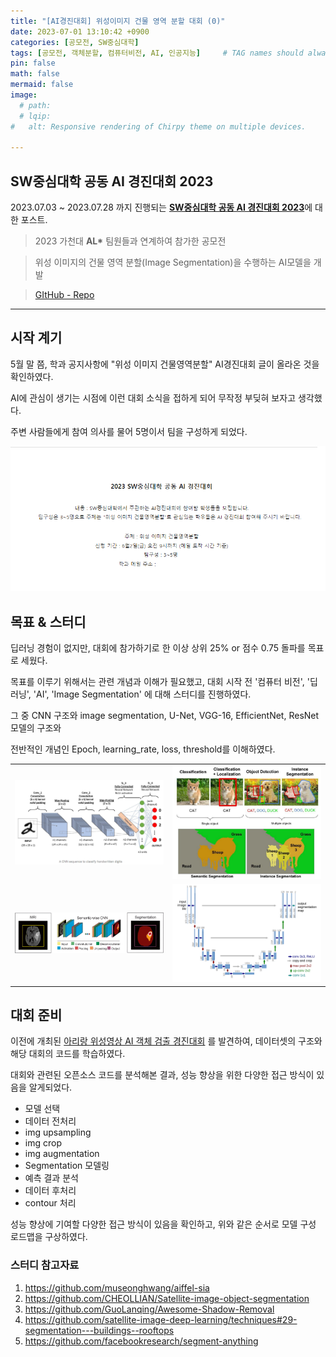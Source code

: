 ```yaml
---
title: "[AI경진대회] 위성이미지 건물 영역 분할 대회 (0)"
date: 2023-07-01 13:10:42 +0900
categories: [공모전, SW중심대학]
tags: [공모전, 객체분할, 컴퓨터비전, AI, 인공지능]     # TAG names should always be lowercase
pin: false
math: false
mermaid: false
image:
  # path: 
  # lqip: 
#   alt: Responsive rendering of Chirpy theme on multiple devices.

---
```


## SW중심대학 공동 AI 경진대회 2023

2023.07.03 ~ 2023.07.28 까지 진행되는 [**SW중심대학 공동 AI 경진대회 2023**](https://dacon.io/competitions/official/236092/overview/description)에 대한 포스트.
>2023 가천대 <b>AL*</b> 팀원들과 연계하여 참가한 공모전

>위성 이미지의 건물 영역 분할(Image Segmentation)을 수행하는 AI모델을 개발

>[GItHub - Repo](https://github.com/sts07142/DACON-Satellite-Image-Building-Area-Segmentation)

<hr>

## 시작 계기

5월 말 쯤, 학과 공지사항에 "위성 이미지 건물영역분할" AI경진대회 글이 올라온 것을 확인하였다.

AI에 관심이 생기는 시점에 이런 대회 소식을 접하게 되어 무작정 부딪혀 보자고 생각했다.

주변 사람들에게 참여 의사를 물어 5명이서 팀을 구성하게 되었다.

![AI경진대회 학과 공지사항](../assets/img/SW중심대학_AI경진대회/0_notice.png)

## 목표 & 스터디

딥러닝 경험이 없지만, 대회에 참가하기로 한 이상 상위 25% or 점수 0.75 돌파를 목표로 세웠다.

목표를 이루기 위해서는 관련 개념과 이해가 필요했고, 대회 시작 전 '컴퓨터 비전', '딥러닝', 'AI', 'Image Segmentation' 에 대해 스터디를 진행하였다.

그 중 CNN 구조와 image segmentation, U-Net, VGG-16, EfficientNet, ResNet 모델의 구조와 

전반적인 개념인 Epoch, learning_rate, loss, threshold를 이해하였다.

| | |
|:-:|:-:|
|![CNN 구조](../assets/img/SW중심대학_AI경진대회/0_CNN.png) | ![Segmentation 이해](../assets/img/SW중심대학_AI경진대회/0_Segmentation.png)| 
|![Segmentation Output](../assets/img/SW중심대학_AI경진대회/0_CNN_Segmentation.png)|![U-Net 구조](../assets/img/SW중심대학_AI경진대회/0_UNET.png)


## 대회 준비

이전에 개최된 [아리랑 위성영상 AI 객체 검출 경진대회](https://dacon.io/competitions/official/235644/overview/description) 를 발견하여, 데이터셋의 구조와 해당 대회의 코드를 학습하였다.

대회와 관련된 오픈소스 코드를 분석해본 결과, 성능 향상을 위한 다양한 접근 방식이 있음을 알게되었다.

- 모델 선택
- 데이터 전처리
- img upsampling
- img crop
- img augmentation
- Segmentation 모델링
- 예측 결과 분석
- 데이터 후처리
- contour 처리

성능 향상에 기여할 다양한 접근 방식이 있음을 확인하고, 위와 같은 순서로 모델 구성 로드맵을 구상하였다.

### 스터디 참고자료
1. https://github.com/museonghwang/aiffel-sia
2. https://github.com/CHEOLLIAN/Satellite-image-object-segmentation
3. https://github.com/GuoLanqing/Awesome-Shadow-Removal
4. https://github.com/satellite-image-deep-learning/techniques#29-segmentation---buildings--rooftops
5. https://github.com/facebookresearch/segment-anything